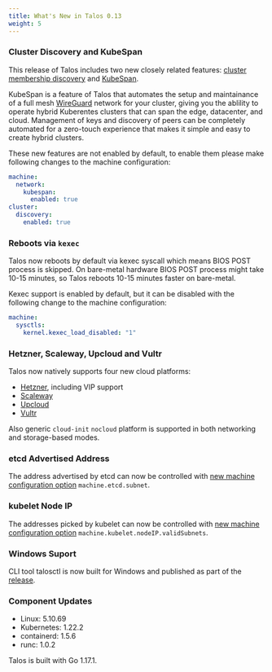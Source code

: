 ```yaml
---
title: What's New in Talos 0.13
weight: 5
---
```


### Cluster Discovery and KubeSpan

This release of Talos includes two new closely related
features: [cluster membership discovery](../../guides/discovery/) and [KubeSpan](../../guides/kubespan/).

KubeSpan is a feature of Talos that automates the setup and maintainance of a full mesh [WireGuard](https://www.wireguard.com) network for your cluster, giving you the ablility to operate hybrid Kuberentes clusters that can span the edge, datacenter, and cloud.
Management of keys and discovery of peers can be completely automated for a zero-touch experience that makes it simple and easy to create hybrid clusters.

These new features are not enabled by default, to enable them please make following changes to the machine configuration:

```yaml
machine:
  network:
    kubespan:
      enabled: true
cluster:
  discovery:
    enabled: true
```

### Reboots via `kexec`

Talos now reboots by default via kexec syscall which means BIOS POST process is skipped.
On bare-metal hardware BIOS POST process might take 10-15 minutes, so Talos reboots 10-15 minutes faster on bare-metal.

Kexec support is enabled by default, but it can be disabled with the following change to the machine configuration:

```yaml
machine:
  sysctls:
    kernel.kexec_load_disabled: "1"
```

### Hetzner, Scaleway, Upcloud and Vultr

Talos now natively supports four new cloud platforms:

* [Hetzner](https://www.hetzner.com/), including VIP support
* [Scaleway](https://www.scaleway.com/en/)
* [Upcloud](https://upcloud.com/)
* [Vultr](https://www.vultr.com/)

Also generic `cloud-init` `nocloud` platform is supported in both networking and storage-based modes.

### etcd Advertised Address

The address advertised by etcd can now be controlled with [new machine configuration option](../../reference/configuration/#etcdconfig) `machine.etcd.subnet`.

### kubelet Node IP

The addresses picked by kubelet can now be controlled with [new machine configuration option](../../reference/configuration/#kubeletconfig) `machine.kubelet.nodeIP.validSubnets`.

### Windows Suport

CLI tool talosctl is now built for Windows and published as part of the [release](https://github.com/talos-systems/talos/releases/tag/v0.13.0).

### Component Updates

* Linux: 5.10.69
* Kubernetes: 1.22.2
* containerd: 1.5.6
* runc: 1.0.2

Talos is built with Go 1.17.1.
